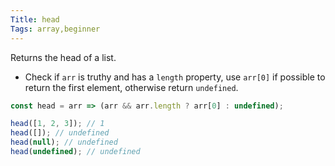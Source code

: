 ```yaml
---
Title: head
Tags: array,beginner
---
```


Returns the head of a list.

- Check if `arr` is truthy and has a `length` property, use `arr[0]` if possible to return the first element, otherwise return `undefined`.

```js
const head = arr => (arr && arr.length ? arr[0] : undefined);
```

```js
head([1, 2, 3]); // 1
head([]); // undefined
head(null); // undefined
head(undefined); // undefined
```
